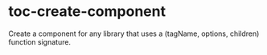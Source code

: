 # toc-create-component
Create a component for any library that uses a (tagName, options, children) function signature.
